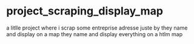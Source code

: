 # project_scraping_display_map
 a litlle project where i scrap some entreprise adresse juste by they name and display on a map  they name and display everything on a htlm map
